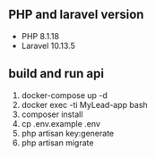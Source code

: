 ## PHP and laravel version
- PHP 8.1.18
- Laravel 10.13.5

## build and run api

1. docker-compose up -d
2. docker exec -ti MyLead-app bash
3. composer install
4. cp .env.example .env
5. php artisan key:generate
6. php artisan migrate
